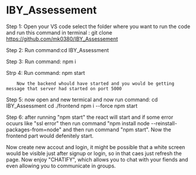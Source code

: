 # IBY_Assessement

Step 1: Open your VS code select the folder where you want to run the code and run this command in terminal : git clone https://github.com/mk0380/IBY_Assessement

Step 2: Run command:cd IBY_Assessment

Step 3: Run command: npm i

Strp 4: Run command: npm start

        Now the backend whould have started and you would be getting message that server had started on port 5000

Step 5: now open and new termical and now run command: cd IBY_Assessment
                                                       cd ./frontend
                                                       npm i --force
                                                       npm start

Step 6: after running "npm start" the react will start and if some error ocuurs like "ssl error" then run command "npm install node --reinstall-packages-from=node" and then run command "npm start". Now the frontend part would defenitely start.


Now create new accout and login, it might be possible that a white screen would be visible just after signup or login, so in that caes just refresh the page. Now enjoy "CHATIFY", which allows you to chat with your fiends and even allowing you to communicate in groups.
